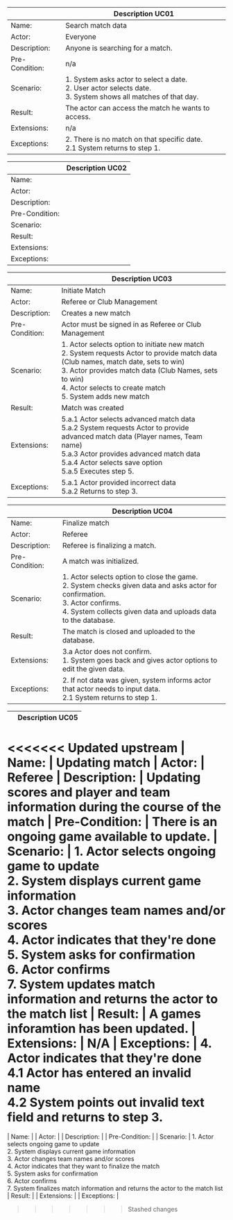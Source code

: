 
|                | Description UC01                                                 |
| -------------- | ------------------------------------------------------------ |
| Name:          | Search match data                                              |
| Actor:         | Everyone
| Description:   | Anyone is searching for a match.                                |
| Pre-Condition: | n/a                                   |
| Scenario:      | 1. System asks actor to select a date.<br />2. User actor selects date.<br />3. System shows all matches of that day.	|
| Result:        | The actor can access the match he wants to access.                  |
| Extensions:    | n/a
| Exceptions:    | 2. There is no match on that specific date. <br />2.1 System returns to step 1. |


|                 | Description UC02                                          
|-----------------|-------------------
| Name:           | 
| Actor:          | 
| Description:    | 
| Pre-Condition:  | 
| Scenario:       | 
| Result:         | 
| Extensions:     | 
| Exceptions:     | 

|                 | Description UC03           |                               
|-----------------|-------------------|
| Name:           | Initiate Match |
| Actor:          | Referee or Club Management |
| Description:    | Creates a new match |
| Pre-Condition:  | Actor must be signed in as Referee or Club Management |
| Scenario:       | 1. Actor selects option to initiate new match  <br />2. System requests Actor to provide match data (Club names, match date, sets to win) <br />3. Actor provides match data (Club Names, sets to win) <br />4. Actor selects to create match <br />5. System adds new match |
| Result:         | Match was created |
| Extensions:     | 5.a.1 Actor selects advanced match data <br />5.a.2 System requests Actor to provide advanced match data (Player names, Team name) <br />5.a.3 Actor provides advanced match data <br />5.a.4 Actor selects save option <br />5.a.5 Executes step 5. |
| Exceptions:     | 5.a.1 Actor provided incorrect data <br />5.a.2 Returns to step 3. |

|                 | Description UC04                                          
|-----------------|-------------------
| Name:           | Finalize match
| Actor:          | Referee
| Description:    | Referee is finalizing a match.
| Pre-Condition:  | A match was initialized.
| Scenario:       | 1. Actor selects option to close the game. <br />2. System checks given data and asks actor for confirmation. <br />3. Actor confirms. <br />4. System collects given data and uploads data to the database.
| Result:         | The match is closed and uploaded to the database.
| Extensions:     | 3.a Actor does not confirm. <br />1. System goes back and gives actor options to edit the given data.
| Exceptions:     | 2. If not data was given, system informs actor that actor needs to input data. <br />2.1 System returns to step 1.

|                 | Description UC05                                          
|-----------------|-------------------
<<<<<<< Updated upstream
| Name:           | Updating match
| Actor:          | Referee
| Description:    | Updating scores and player and team information during the course of the match
| Pre-Condition:  | There is an ongoing game available to update.
| Scenario:       | 1. Actor selects ongoing game to update <br> 2. System displays current game information <br> 3. Actor changes team names and/or scores <br> 4. Actor indicates that they're done <br> 5. System asks for confirmation <br> 6. Actor confirms <br> 7. System updates match information and returns the actor to the match list
| Result:         | A games inforamtion has been updated.
| Extensions:     | N/A
| Exceptions:     | 4. Actor indicates that they're done<br>4.1 Actor has entered an invalid name<br>4.2 System points out invalid text field and returns to step 3.
=======
| Name:           | 
| Actor:          | 
| Description:    | 
| Pre-Condition:  | 
| Scenario:       | 1. Actor selects ongoing game to update <br> 2. System displays current game information <br> 3. Actor changes team names and/or scores <br> 4. Actor indicates that they want to finalize the match <br> 5. System asks for confirmation <br> 6. Actor confirms <br> 7. System finalizes match information and returns the actor to the match list
| Result:         | 
| Extensions:     | 
| Exceptions:     | 
>>>>>>> Stashed changes
